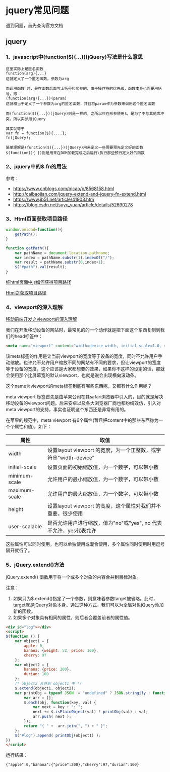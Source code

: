 # jquery常见问题

遇到问题，首先查询官方文档

## jquery

### 1、javascript中(function($){...})(jQuery)写法是什么意思

```log
这里实际上是匿名函数
function(arg){...}
这就定义了一个匿名函数，参数为arg

而调用函数 时，是在函数后面写上括号和实参的，由于操作符的优先级，函数本身也需要用括号，即：
(function(arg){...})(param)
这就相当于定义了一个参数为arg的匿名函数，并且将param作为参数来调用这个匿名函数

而(function($){...})(jQuery)则是一样的，之所以只在形参使用$，是为了不与其他库冲突，所以实参用jQuery

其实就等于
var fn = function($){....};
fn(jQuery);

简单理解是(function($){...})(jQuery)用来定义一些需要预先定义好的函数
$(function(){ })则是用来在DOM加载完成之后运行\执行那些预行定义好的函数
```

### 2、jquery中的$.fn的用法

参考：

- <https://www.cnblogs.com/qicao/p/8568158.html>
- <http://caibaojian.com/jquery-extend-and-jquery-fn-extend.html>
- <https://www.jb51.net/article/41903.htm>
- <https://blog.csdn.net/suyu_yuan/article/details/52690278>

### 3、Html页面获取项目路径

```js
window.onload=function(){
    getPath();
}

function getPath(){
    var pathName = document.location.pathname;
    var index = pathName.substr(1).indexOf("/");
    var result = pathName.substr(0,index+1);
    $("#path").val(result);
}
```

[纯html页面中js如何获得项目路径](https://www.cnblogs.com/youcong/p/9037961.html)

[Html之获取项目路径](https://blog.csdn.net/yelllowcong/article/details/78583350)

### 4、viewport的深入理解

[移动前端开发之viewport的深入理解](https://www.cnblogs.com/2050/p/3877280.html)

我们在开发移动设备的网站时，最常见的的一个动作就是把下面这个东西复制到我们的head标签中：

```html
<meta name="viewport" content="width=device-width, initial-scale=1.0, maximum-scale=1.0, user-scalable=0">
```

该meta标签的作用是让当前viewport的宽度等于设备的宽度，同时不允许用户手动缩放。也许允不允许用户缩放不同的网站有不同的要求，但让viewport的宽度等于设备的宽度，这个应该是大家都想要的效果，如果你不这样的设定的话，那就会使用那个比屏幕宽的默认viewport，也就是说会出现横向滚动条。

这个name为viewport的meta标签到底有哪些东西呢，又都有什么作用呢？

meta viewport 标签首先是由苹果公司在其safari浏览器中引入的，目的就是解决移动设备的viewport问题。后来安卓以及各大浏览器厂商也都纷纷效仿，引入对meta viewport的支持，事实也证明这个东西还是非常有用的。

在苹果的规范中，meta viewport 有6个属性(暂且把content中的那些东西称为一个个属性和值)，如下：

属性 | 取值
--- | ---
width | 设置layout viewport  的宽度，为一个正整数，或字符串"width-device"
initial-scale | 设置页面的初始缩放值，为一个数字，可以带小数
minimum-scale | 允许用户的最小缩放值，为一个数字，可以带小数
maximum-scale | 允许用户的最大缩放值，为一个数字，可以带小数
height | 设置layout viewport  的高度，这个属性对我们并不重要，很少使用
user-scalable | 是否允许用户进行缩放，值为"no"或"yes", no 代表不允许，yes代表允许

这些属性可以同时使用，也可以单独使用或混合使用，多个属性同时使用时用逗号隔开就行了。

### 5、jQuery.extend()方法

jQuery.extend() 函数用于将一个或多个对象的内容合并到目标对象。

注意：

1. 如果只为$.extend()指定了一个参数，则意味着参数target被省略。此时，target就是jQuery对象本身。通过这种方式，我们可以为全局对象jQuery添加新的函数。
2. 如果多个对象具有相同的属性，则后者会覆盖前者的属性值。

```html
<div id="log"></div>
<script>
$(function () {
    var object1 = {
        apple: 0,
        banana: {weight: 52, price: 100},
        cherry: 97
    };
    var object2 = {
        banana: {price: 200},
        durian: 100
    };
    /* object2 合并到 object1 中 */
    $.extend(object1, object2);
    var printObj = typeof JSON != "undefined" ? JSON.stringify : function(obj) {
        var arr = [];
        $.each(obj, function(key, val) {
            var next = key + ": ";
            next += $.isPlainObject(val) ? printObj(val) : val;
            arr.push( next );
        });
        return "{ " +  arr.join(", ") + " }";
    };
    $("#log").append( printObj(object1) );
})
</script>
```

运行结果：

```log
{"apple":0,"banana":{"price":200},"cherry":97,"durian":100}
```
